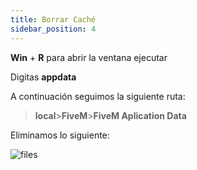 ```yaml
---
title: Borrar Caché
sidebar_position: 4
---
```

 
<!-- #### Suele suceder que cuando entramos al servidor

Suele suceder que cuando entramos al servidor, no nos deje entrar. Normalmente, siempre deja una razón.

- Error de conexión
- Mala conexión de internet
- Error al descargar un paquete

 -->

**Win** + **R** para abrir la ventana ejecutar

Digitas **appdata**

A continuación seguimos la siguiente ruta:

>**local**>**FiveM**>**FiveM Aplication Data**

Eliminamos lo siguiente:

![files](https://cdn.discordapp.com/attachments/1187993860329189436/1194724174057443369/image.png?ex=65b16497&is=659eef97&hm=8fe8e1d024041aa7de91e1e1bc4e6762fda323661471c2d0f6fe5a5783c34e73&)

<!-- :::caution MODIFICACIONES EN BORRAR CACHÉ
Muy pronto estará disponible para su completa visualización
::: -->